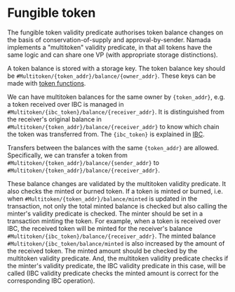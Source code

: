 # Fungible token

The fungible token validity predicate authorises token balance changes on the basis of conservation-of-supply and approval-by-sender. Namada implements a "multitoken" validity predicate, in that all tokens have the same logic and can share one VP (with appropriate storage distinctions).

A token balance is stored with a storage key. The token balance key should be `#Multitoken/{token_addr}/balance/{owner_addr}`. These keys can be made with [token functions](https://github.com/anoma/namada/blob/5da82f093f10c0381865accba99f60c557360c51/core/src/types/token.rs).

We can have multitoken balances for the same owner by `{token_addr}`, e.g. a token received over IBC is managed in `#Multitoken/{ibc_token}/balance/{receiver_addr}`. It is distinguished from the receiver's original balance in `#Multitoken/{token_addr}/balance/{receiver_addr}` to know which chain the token was transferred from. The `{ibc_token}` is explained in [IBC](../interoperability/ibc.md).

Transfers between the balances with the same `{token_addr}` are allowed. Specifically, we can transfer a token from `#Multitoken/{token_addr}/balance/{sender_addr}` to `#Multitoken/{token_addr}/balance/{receiver_addr}`.

These balance changes are validated by the multitoken validity predicate. It also checks the minted or burned token. If a token is minted or burned, i.e. when `#Multitoken/{token_addr}/balance/minted` is updated in the transaction, not only the total minted balance is checked but also calling the minter's validity predicate is checked. The minter should be set in a transaction minting the token. For example, when a token is received over IBC, the received token will be minted for the receiver's balance `#Multitoken/{ibc_token}/balance/{receiver_addr}`. The minted balance `#Multitoken/{ibc_token/balance/minted` is also increased by the amount of the received token. The minted amount should be checked by the multitoken validity predicate. And, the multitoken validity predicate checks if the minter's validity predicate, the IBC validity predicate in this case, will be called (IBC validity predicate checks the minted amount is correct for the corresponding IBC operation).
